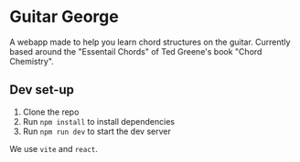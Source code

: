 # Guitar George
A webapp made to help you learn chord structures on the guitar. Currently based around the "Essentail Chords" of Ted Greene's book "Chord Chemistry".

## Dev set-up
1. Clone the repo
2. Run `npm install` to install dependencies
3. Run `npm run dev` to start the dev server

We use `vite` and `react`.